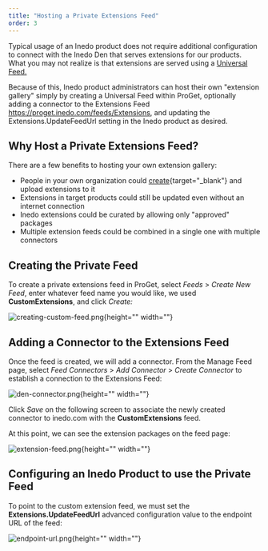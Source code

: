 ```yaml
---
title: "Hosting a Private Extensions Feed"
order: 3
---
```


Typical usage of an Inedo product does not require additional configuration to connect with the Inedo Den that serves extensions for our products. What you may not realize is that extensions are served using a [Universal Feed.](/docs/proget/upack/proget-api-universalfeed)

Because of this, Inedo product administrators can host their own "extension gallery" simply by creating a Universal Feed within ProGet, optionally adding a connector to the Extensions Feed https://proget.inedo.com/feeds/Extensions, and updating the Extensions.UpdateFeedUrl setting in the Inedo product as desired.

## Why Host a Private Extensions Feed? 

There are a few benefits to hosting your own extension gallery:

- People in your own organization could [create](/docs/inedosdk/extending-inedo-tools-using-the-sdk/inedosdk-extending-creating){target="_blank"} and upload extensions to it
- Extensions in target products could still be updated even without an internet connection
- Inedo extensions could be curated by allowing only "approved" packages
- Multiple extension feeds could be combined in a single one with multiple connectors

## Creating the Private Feed 

To create a private extensions feed in ProGet, select *Feeds* > *Create New Feed*, enter whatever feed name you would like, we used **CustomExtensions**, and click *Create:*

![creating-custom-feed.png](/resources/docs/creating-custom-feed.png){height="" width=""}

## Adding a Connector to the Extensions Feed

Once the feed is created, we will add a connector. From the Manage Feed page, select *Feed Connectors* > *Add Connector* >  *Create Connector* to establish a connection to the Extensions Feed:

![den-connector.png](/resources/docs/den-connector.png){height="" width=""}

Click *Save* on the following screen to associate the newly created connector to inedo.com with the **CustomExtensions** feed.

At this point, we can see the extension packages on the feed page:

![extension-feed.png](/resources/docs/extension-feed.png){height="" width=""}

## Configuring an Inedo Product to use the Private Feed 

To point to the custom extension feed, we must set the **Extensions.UpdateFeedUrl** advanced configuration value to the endpoint URL of the feed:

![endpoint-url.png](/resources/docs/endpoint-url.png){height="" width=""}